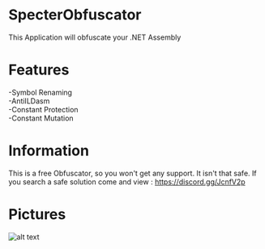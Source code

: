 # SpecterObfuscator
This Application will obfuscate your .NET Assembly

# Features
-Symbol Renaming <br />
-AntiILDasm<br />
-Constant Protection<br />
-Constant Mutation<br />

# Information
This is a free Obfuscator, so you won't get any support.
It isn't that safe. If you search a safe solution come and view : https://discord.gg/JcnfV2p


# Pictures

![alt text](https://github.com/jokebeatz/SpectreObfuscator/blob/master/specter.PNG)
